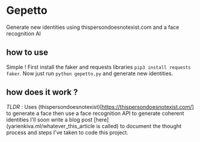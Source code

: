 # Gepetto
Generate new identities using thispersondoesnotexist.com and a face recognition AI

## how to use

Simple ! First install the faker and requests libraries
```pip3 install requests faker```.
Now just run 
```python gepetto.py```
and generate new identities.

## how does it work ?

_TLDR_ : Uses (thispersondoesnotexist)[https://thispersondoesnotexist.com/] to generate a face then use a face recognition API to generate coherent identities 
I'll soon write a blog post [here](yarienkiva.ml/whatever_this_article is called) to document the thought process and steps I've taken to code this project.

